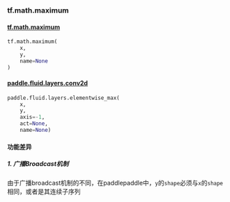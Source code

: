 ### tf.math.maximum

#### [tf.math.maximum](https://www.tensorflow.org/api_docs/python/tf/math/maximum)

```python
tf.math.maximum(
    x,
    y,
    name=None
)
```

#### [paddle.fluid.layers.conv2d](http://paddlepaddle.org/documentation/docs/zh/1.3/api_cn/layers_cn.html#permalink-63-elementwise_max)

```python
paddle.fluid.layers.elementwise_max(
    x, 
    y, 
    axis=-1, 
    act=None, 
    name=None)
```

#### 功能差异

##### 1. 广播Broadcast机制
由于广播broadcast机制的不同，在paddlepaddle中，`y`的`shape`必须与`x`的`shape`相同，或者是其连续子序列
